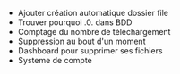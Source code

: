- Ajouter création automatique dossier file
- Trouver pourquoi .0. dans BDD
- Comptage du nombre de téléchargement
- Suppression au bout d'un moment
- Dashboard pour supprimer ses fichiers
- Systeme de compte